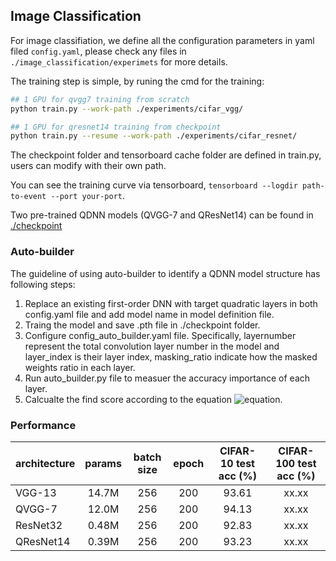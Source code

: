 ## Image Classification

For image classifiation, we define all the configuration parameters in yaml filed ``config.yaml``, please check any files in `./image_classification/experimets` for more details. 

The training step is simple, by runing the cmd for the training:

```bash
## 1 GPU for qvgg7 training from scratch
python train.py --work-path ./experiments/cifar_vgg/
``` 

```bash
## 1 GPU for qresnet14 training from checkpoint
python train.py --resume --work-path ./experiments/cifar_resnet/
``` 
The checkpoint folder and tensorboard cache folder are defined in train.py, users can modify with their own path. 

You can see the training curve via tensorboard, ``tensorboard --logdir path-to-event --port your-port``.  

Two pre-trained QDNN models (QVGG-7 and QResNet14) can be found in [./checkpoint](https://github.com/zarekxu/QuadraLib/tree/main/image_classification/checkpoint)



### Auto-builder

The guideline of using auto-builder to identify a QDNN model structure has following steps:   
1) Replace an existing first-order DNN with target quadratic layers in both config.yaml file and add model name in model definition file. 
2) Traing the model and save .pth file in ./checkpoint folder.
3) Configure config_auto_builder.yaml file. Specifically, layernumber represent the total convolution layer number in the model and layer_index is their layer index, masking_ratio indicate how the masked weights ratio in each layer. 
4) Run auto_builder.py file to measuer the accuracy importance of each layer. 
5) Calcualte the find score according to the equation ![equation](https://latex.codecogs.com/png.image?\dpi{80}&space;RI=\frac{P_{M}&space;P_{W}}{\delta_A}&space;).


### Performance

| architecture          | params | batch size | epoch | CIFAR-10 test acc (%) | CIFAR-100 test acc (%) |
| :-------------------- | :----: | :--------: | :---: | :--------------: | :---------------: |
| VGG-13                |  14.7M |    256     |  200  |      93.61       |       xx.xx       |
| QVGG-7                |  12.0M |    256     |  200  |      94.13       |       xx.xx       |
| ResNet32              |  0.48M |    256     |  200  |      92.83       |       xx.xx       |
| QResNet14             |  0.39M |    256     |  200  |      93.23       |       xx.xx       |
